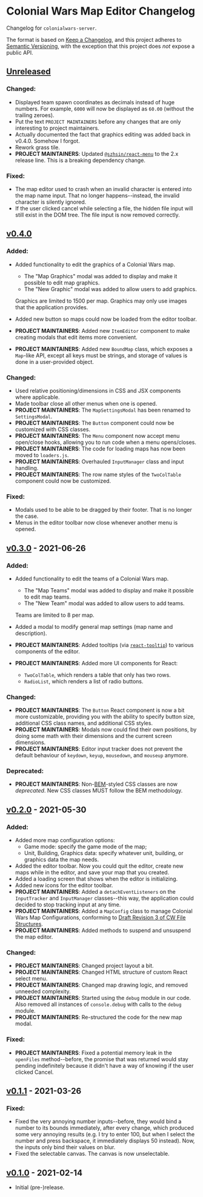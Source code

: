 # Colonial Wars Map Editor Changelog
Changelog for ``colonialwars-server``.

The format is based on [Keep a Changelog][1], and this project adheres to [Semantic Versioning][2],
with the exception that this project does *not* expose a public API.

## [Unreleased]
### Changed:
- Displayed team spawn coordinates as decimals instead of huge numbers. For example, ``6000`` will now
be displayed as ``60.00`` (without the trailing zeroes).
- Put the text ``PROJECT MAINTAINERS`` before any changes that are only interesting to project
maintainers.
- Actually documented the fact that graphics editing was added back in v0.4.0. Somehow I forgot.
- Rework grass tile.
- **PROJECT MAINTAINERS**: Updated [``@szhsin/react-menu``](https://www.npmjs.com/package/@szhsin/react-menu)
to the 2.x release line. This is a breaking dependency change.
### Fixed:
- The map editor used to crash when an invalid character is entered into the map name input. That
no longer happens--instead, the invalid character is silently ignored.
- If the user clicked cancel while selecting a file, the hidden file input will still exist in the
DOM tree. The file input is now removed correctly.

## [v0.4.0]
### Added:
- Added functionality to edit the graphics of a Colonial Wars map.
  * The "Map Graphics" modal was added to display and make it possible to edit map graphics.
  * The "New Graphic" modal was added to allow users to add graphics.

  Graphics are limited to 1500 per map. Graphics may only use images that the application provides.
- Added new button so maps could now be loaded from the editor toolbar.
- **PROJECT MAINTAINERS**: Added new ``ItemEditor`` component to make creating modals that edit
items more convenient.
- **PROJECT MAINTAINERS**: Added new ``BoundMap`` class, which exposes a ``Map``-like API, except
all keys must be strings, and storage of values is done in a user-provided object.

### Changed:
- Used relative positioning/dimensions in CSS and JSX components where applicable.
- Made toolbar close all other menus when one is opened.
- **PROJECT MAINTAINERS**: The ``MapSettingsModal`` has been renamed to ``SettingsModal``.
- **PROJECT MAINTAINERS**: The ``Button`` component could now be customized with CSS classes.
- **PROJECT MAINTAINERS**: The ``Menu`` component now accept menu open/close hooks, allowing you to
run code when a menu opens/closes.
- **PROJECT MAINTAINERS**: The code for loading maps has now been moved to ``loaders.js``.
- **PROJECT MAINTAINERS**: Overhauled ``InputManager`` class and input handling.
- **PROJECT MAINTAINERS**: The row name styles of the ``TwoColTable`` component could now be
customized.

### Fixed:
- Modals used to be able to be dragged by their footer. That is no longer the case.
- Menus in the editor toolbar now close whenever another menu is opened.

## [v0.3.0] - 2021-06-26
### Added:
- Added functionality to edit the teams of a Colonial Wars map.
  * The "Map Teams" modal was added to display and make it possible to edit map teams.
  * The "New Team" modal was added to allow users to add teams.

  Teams are limited to 8 per map.
- Added a modal to modify general map settings (map name and description).
- **PROJECT MAINTAINERS**: Added tooltips (via [``react-tooltip``](https://www.npmjs.com/package/react-tooltip))
to various components of the editor.
- **PROJECT MAINTAINERS**: Added more UI components for React:
  * ``TwoColTable``, which renders a table that only has two rows.
  * ``RadioList``, which renders a list of radio buttons.
### Changed:
- **PROJECT MAINTAINERS**: The ``Button`` React component is now a bit more
customizable, providing you with the ability to specify button size, additional CSS
class names, and additional CSS styles.
- **PROJECT MAINTAINERS**: Modals now could find their own positions, by
doing some math with their dimensions and the current screen dimensions.
- **PROJECT MAINTAINERS**: Editor input tracker does not prevent the default
behaviour of ``keydown``, ``keyup``, ``mousedown``, and ``mouseup`` anymore.
### Deprecated:
- **PROJECT MAINTAINERS**: Non-[BEM](http://getbem.com)-styled CSS classes are
now *deprecated*. New CSS classes MUST follow the BEM methodology.

## [v0.2.0] - 2021-05-30
### Added:
- Added more map configuration options:
  * Game mode: specify the game mode of the map;
  * Unit, Building, Graphics data: specify whatever unit, building, or graphics data the map needs.
- Added the editor toolbar. Now you could quit the editor, create new maps while in the editor,
and save your map that you created.
- Added a loading screen that shows when the editor is initializing.
- Added new icons for the editor toolbar.
- **PROJECT MAINTAINERS**: Added a ``detachEventListeners`` on the ``InputTracker`` and ``InputManager``
classes--this way, the application could decided to stop tracking input at any time.
- **PROJECT MAINTAINERS**: Added a ``MapConfig`` class to manage Colonial Wars Map Configurations, conforming to
[Draft Revision 3 of CW File Structures](
  https://github.com/Take-Some-Bytes/specifications/blob/670516e5ce46eee98c5843365c1f21e7eecb4ae0/colonialwars/cw-file-structures.md
).
- **PROJECT MAINTAINERS**: Added methods to suspend and unsuspend the map editor.
### Changed:
- **PROJECT MAINTAINERS**: Changed project layout a bit.
- **PROJECT MAINTAINERS**: Changed HTML structure of custom React select menu.
- **PROJECT MAINTAINERS**: Changed map drawing logic, and removed unneeded complexity.
- **PROJECT MAINTAINERS**: Started using the ``debug`` module in our code. Also removed all instances of ``console.debug``
with calls to the ``debug ``module.
- **PROJECT MAINTAINERS**: Re-structured the code for the new map modal.
### Fixed:
- **PROJECT MAINTAINERS**: Fixed a potential memory leak in the ``openFiles`` method--before, the promise that was
returned would stay pending indefinitely because it didn't have a way of knowing
if the user clicked Cancel.

## [v0.1.1] - 2021-03-26
### Fixed:
- Fixed the very annoying number inputs--before, they would bind a number to its
bounds immediately, after every change, which produced some very annoying results
(e.g. I try to enter 100, but when I select the number and press backspace, it
immediately displays 50 instead). Now, the inputs only bind their values on blur.
- Fixed the selectable canvas. The canvas is now unselectable.

## [v0.1.0] - 2021-02-14
- Initial (pre-)release.

[1]: https://keepachangelog.com/
[2]: https://semver.org

[v0.1.0]: https://github.com/Take-Some-Bytes/colonialwars-map-editor/tree/ee64c8cac332995c587977e61df96d1ec37c9adf
[v0.1.1]: https://github.com/Take-Some-Bytes/colonialwars-map-editor/tree/032e468d5a309f89d984cf74c736b8b40b63fe4e
[v0.2.0]: https://github.com/Take-Some-Bytes/colonialwars-map-editor/tree/10b65a0a79d4d1766ec53c0ed9b97b8289524132
[v0.3.0]: https://github.com/Take-Some-Bytes/colonialwars-map-editor/tree/17e7411c44c287271522ed3d7c16e0f315e63a25
[v0.4.0]: https://github.com/Take-Some-Bytes/colonialwars-map-editor/tree/b7b44d16be914311a31a9363b0bba85be4ff6cac
[Unreleased]: https://github.com/Take-Some-Bytes/colonialwars-map-editor/tree/main

